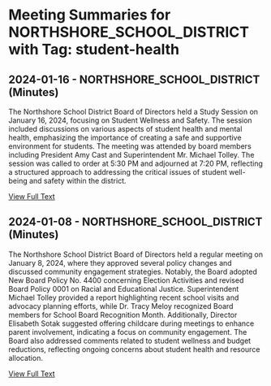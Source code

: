 # Meeting Summaries for NORTHSHORE_SCHOOL_DISTRICT with Tag: student-health

## 2024-01-16 - NORTHSHORE_SCHOOL_DISTRICT (Minutes)

The Northshore School District Board of Directors held a Study Session on January 16, 2024, focusing on Student Wellness and Safety. The session included discussions on various aspects of student health and mental health, emphasizing the importance of creating a safe and supportive environment for students. The meeting was attended by board members including President Amy Cast and Superintendent Mr. Michael Tolley. The session was called to order at 5:30 PM and adjourned at 7:20 PM, reflecting a structured approach to addressing the critical issues of student well-being and safety within the district.

[View Full Text](https://raw.githubusercontent.com/VoronoiPerspectives/WashingtonStateSchoolBoardExplorer/refs/heads/main/data/countries/usa/states/wa/counties/snohomish/school_boards/northshore_school_district/2024/2024-01-16-minutes.txt)

## 2024-01-08 - NORTHSHORE_SCHOOL_DISTRICT (Minutes)

The Northshore School District Board of Directors held a regular meeting on January 8, 2024, where they approved several policy changes and discussed community engagement strategies. Notably, the Board adopted New Board Policy No. 4400 concerning Election Activities and revised Board Policy 0001 on Racial and Educational Justice. Superintendent Michael Tolley provided a report highlighting recent school visits and advocacy planning efforts, while Dr. Tracy Meloy recognized Board members for School Board Recognition Month. Additionally, Director Elisabeth Sotak suggested offering childcare during meetings to enhance parent involvement, indicating a focus on community engagement. The Board also addressed comments related to student wellness and budget reductions, reflecting ongoing concerns about student health and resource allocation.

[View Full Text](https://raw.githubusercontent.com/VoronoiPerspectives/WashingtonStateSchoolBoardExplorer/refs/heads/main/data/countries/usa/states/wa/counties/snohomish/school_boards/northshore_school_district/2024/2024-01-08-minutes.txt)

